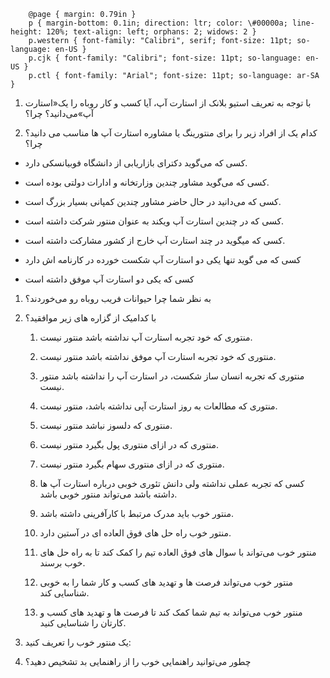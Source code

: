   
		@page { margin: 0.79in }  
		p { margin-bottom: 0.1in; direction: ltr; color: \#00000a; line-height: 120%; text-align: left; orphans: 2; widows: 2 }  
		p.western { font-family: "Calibri", serif; font-size: 11pt; so-language: en-US }  
		p.cjk { font-family: "Calibri"; font-size: 11pt; so-language: en-US }  
		p.ctl { font-family: "Arial"; font-size: 11pt; so-language: ar-SA }  
	

1. با توجه به تعریف استیو بلانک از استارت آپ، آیا کسب و کار روباه را یک«استارت آپ»می‌دانید؟ چرا؟

  
  


1. کدام یک از افراد زیر را برای منتورینگ یا مشاوره استارت آپ ها مناسب می دانید؟ چرا؟

* کسی که می‌گوید دکترای بازاریابی از دانشگاه فوبیانسکی دارد.

* کسی که می‌گوید مشاور چندین وزارتخانه و ادارات دولتی بوده است.

* کسی که می‌دانید در حال حاضر مشاور چندین کمپانی بسیار بزرگ است.

* کسی که در چندین استارت آپ ویکند به عنوان منتور شرکت داشته است.

* کسی که میگوید در چند استارت آپ خارج از کشور مشارکت داشته است.

* کسی که می گوید تنها یکی دو استارت آپ شکست خورده در کارنامه اش دارد

* کسی که یکی دو استارت آپ موفق داشته است

  
  


1. به نظر شما چرا حیوانات فریب روباه رو می‌خوردند؟

  
  


1. با کدامیک از گزاره های زیر موافقید؟

   1. منتوری که خود تجربه استارت آپ نداشته باشد منتور نیست.

   2. منتوری که خود تجربه استارت آپ موفق نداشته باشد منتور نیست.

   3. منتوری که تجربه انسان ساز شکست، در استارت آپ را نداشته باشد منتور نیست.

   4. منتوری که مطالعات به روز استارت آپی نداشته باشد، منتور نیست.

   5. منتوری که دلسوز نباشد منتور نیست.

   6. منتوری که در ازای منتوری پول بگیرد منتور نیست.

   7. منتوری که در ازای منتوری سهام بگیرد منتور نیست.

   8. کسی که تجربه عملی نداشته ولی دانش تئوری خوبی درباره استارت آپ ها داشته باشد می‌تواند منتور خوبی باشد.

   9. منتور خوب باید مدرک مرتبط با کارآفرینی داشته باشد.

   10. منتور خوب راه حل های فوق العاده ای در آستین دارد.

   11. منتور خوب می‌تواند با سوال های فوق العاده تیم را کمک کند تا به راه حل های خوب برسند.

   12. منتور خوب می‌تواند فرصت ها و تهدید های کسب و کار شما را به خوبی شناسایی کند.

   13. منتور خوب می‌تواند به تیم شما کمک کند تا فرصت ها و تهدید های کسب و کارتان را شناسایی کنید.

  
  


1. یک منتور خوب را تعریف کنید:



  
  


1. چطور می‌توانید راهنمایی خوب را از راهنمایی بد تشخیص دهید؟

  
  


  
  


 

